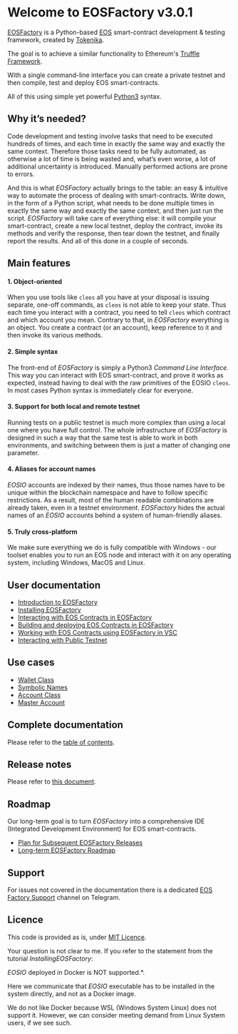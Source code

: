 # Welcome to EOSFactory v3.0.1

[EOSFactory](http://eosfactory.io/) is a Python-based [EOS](https://eos.io) smart-contract development & testing framework, created by [Tokenika](https://tokenika.io).

The goal is to achieve a similar functionality to Ethereum's [Truffle Framework](http://truffleframework.com/).

With a single command-line interface you can create a private testnet and then compile, test and deploy EOS smart-contracts.

All of this using simple yet powerful [Python3](https://www.python.org/) syntax.

## Why it’s needed?

Code development and testing involve tasks that need to be executed hundreds of times, and each time in exactly the same way and exactly the same context. Therefore those tasks need to be fully automated, as otherwise a lot of time is being wasted and, what’s even worse, a lot of additional uncertainty is introduced. Manually performed actions are prone to errors.

And this is what *EOSFactory* actually brings to the table: an easy & intuitive way to automate the process of dealing with smart-contracts. Write down, in the form of a Python script, what needs to be done multiple times in exactly the same way and exactly the same context, and then just run the script. *EOSFactory* will take care of everything else: it will compile your smart-contract, create a new local testnet, deploy the contract, invoke its methods and verify the response, then tear down the testnet, and finally report the results. And all of this done in a couple of seconds.

## Main features

#### 1. Object-oriented

When you use tools like `cleos` all you have at your disposal is issuing separate, one-off commands, as `cleos` is not able to keep your state. Thus each time you interact with a contract, you need to tell `cleos` which contract and which account you mean. Contrary to that, in *EOSFactory* everything is an object. You create a contract (or an account), keep reference to it and then invoke its various methods.

#### 2. Simple syntax

The front-end of *EOSFactory* is simply a Python3 *Command Line Interface*. This way you can interact with EOS smart-contract, and prove it works as expected, instead having to deal with the raw primitives of the EOSIO `cleos`. In most cases Python syntax is immediately clear for everyone.

#### 3. Support for both local and remote testnet

Running tests on a public testnet is much more complex than using a local one where you have full control. The whole infrastructure of *EOSFactory* is designed in such a way that the same test is able to work in both environments, and switching between them is just a matter of changing one parameter.

#### 4. Aliases for account names

*EOSIO* accounts are indexed by their names, thus those names have to be unique within the blockchain namespace and have to follow specific restrictions. As a result, most of the human readable combinations are already taken, even in a testnet environment. *EOSFactory* hides the actual names of an *EOSIO* accounts behind a system of human-friendly aliases.

#### 5. Truly cross-platform

We make sure everything we do is fully compatible with Windows - our toolset enables you to run an EOS node and interact with it on any operating system, including Windows, MacOS and Linux.

## User documentation

* [Introduction to EOSFactory](docs/tutorials/00.IntroductionToEOSFactory.html)
* [Installing EOSFactory](docs/tutorials/01.InstallingEOSFactory.md)
* [Interacting with EOS Contracts in EOSFactory](docs/tutorials/02.InteractingWithEOSContractsInEOSFactory.md)
* [Building and deploying EOS Contracts in EOSFactory](docs/tutorials/03.BuildingAndDeployingEOSContractsInEOSFactory.md)
* [Working with EOS Contracts using EOSFactory in VSC](docs/tutorials/04.WorkingWithEOSContractsUsingEOSFactoryInVSC.md)
* [Interacting with Public Testnet](docs/tutorials/05.InteractingWithPublicTestnet.md)

## Use cases

* [Wallet Class](docs/cases/wallet.md)
* [Symbolic Names](docs/cases/symbolic_names.md)
* [Account Class](docs/cases/account.md)
* [Master Account](docs/cases/master_account.md)

## Complete documentation

Please refer to the [table of contents](http://eosfactory.io/build/html/index.html).


## Release notes

Please refer to [this document](docs/releases/ReleaseNotes.md).

## Roadmap

Our long-term goal is to turn *EOSFactory* into a comprehensive IDE (Integrated Development Environment) for EOS smart-contracts.

- [Plan for Subsequent EOSFactory Releases](docs/roadmap/PlanForSubsequentEOSFactoryReleases.md)
- [Long-term EOSFactory Roadmap](docs/roadmap/LongTermEOSFactoryRoadmap.md)

## Support

For issues not covered in the documentation there is a dedicated [EOS Factory Support](https://t.me/EOSFactorySupport) channel on Telegram.

## Licence

This code is provided as is, under [MIT Licence](LICENCE).


Your question is not clear to me.
If you refer to the statement from the tutorial *InstallingEOSFactory*:

*EOSIO* deployed in Docker is NOT supported.*.

Here we communicate that *EOSIO* executable has to be installed in the system directly, and not as a Docker image.

We do not like Docker because WSL (Windows System Linux) does not support it. However, we can consider meeting demand from Linux System users, if we see such.


